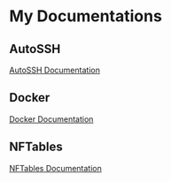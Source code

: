 # My Documentations
## AutoSSH
[AutoSSH Documentation](https://github.com/spmzt/doc/blob/main/autossh.md)
## Docker
[Docker Documentation](https://github.com/spmzt/doc/blob/main/docker.md)
## NFTables
[NFTables Documentation](https://github.com/spmzt/doc/blob/main/nftables.md)
